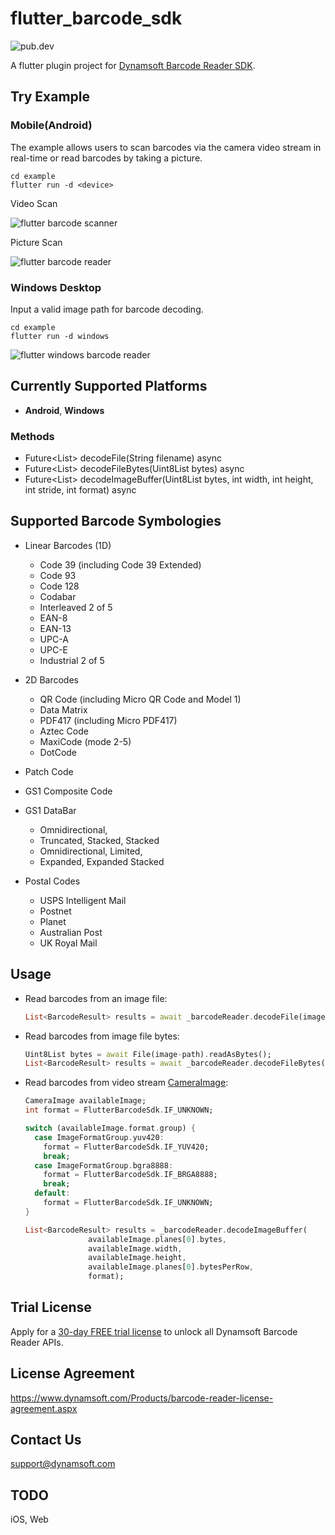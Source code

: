 # flutter_barcode_sdk
![pub.dev](https://img.shields.io/pub/v/flutter_barcode_sdk.svg)

A flutter plugin project for [Dynamsoft Barcode Reader SDK](https://www.dynamsoft.com/barcode-reader/overview/).

## Try Example

### Mobile(Android)
The example allows users to scan barcodes via the camera video stream in real-time or read barcodes by taking a picture.

```
cd example
flutter run -d <device>
```

Video Scan

![flutter barcode scanner](https://www.dynamsoft.com/codepool/img/2021/flutter-barcode-scanner-camera.gif)

Picture Scan

![flutter barcode reader](https://www.dynamsoft.com/codepool/img/2021/flutter-picture-barcode-scan.jpg)

### Windows Desktop
Input a valid image path for barcode decoding.

```
cd example
flutter run -d windows
```

![flutter windows barcode reader](https://www.dynamsoft.com/codepool/img/2021/flutter-desktop-barcode-reader.png)

## Currently Supported Platforms
- **Android**, **Windows**

### Methods
- Future<List<BarcodeResult>> decodeFile(String filename) async
- Future<List<BarcodeResult>> decodeFileBytes(Uint8List bytes) async
- Future<List<BarcodeResult>> decodeImageBuffer(Uint8List bytes, int width, int height, int stride, int format) async

## Supported Barcode Symbologies
- Linear Barcodes (1D)
  - Code 39 (including Code 39 Extended)
  - Code 93
  - Code 128
  - Codabar
  - Interleaved 2 of 5
  - EAN-8
  - EAN-13
  - UPC-A
  - UPC-E
  - Industrial 2 of 5

- 2D Barcodes
  - QR Code (including Micro QR Code and Model 1)
  - Data Matrix
  - PDF417 (including Micro PDF417)
  - Aztec Code
  - MaxiCode (mode 2-5)
  - DotCode

- Patch Code
- GS1 Composite Code
- GS1 DataBar
  - Omnidirectional,
  - Truncated, Stacked, Stacked
  - Omnidirectional, Limited,
  - Expanded, Expanded Stacked

- Postal Codes
  - USPS Intelligent Mail
  - Postnet
  - Planet
  - Australian Post
  - UK Royal Mail


## Usage

- Read barcodes from an image file:

  ```dart
  List<BarcodeResult> results = await _barcodeReader.decodeFile(image-path);
  ```
- Read barcodes from image file bytes:

  ```dart
  Uint8List bytes = await File(image-path).readAsBytes();
  List<BarcodeResult> results = await _barcodeReader.decodeFileBytes(bytes);
  ```

- Read barcodes from video stream [CameraImage](https://pub.dev/documentation/camera/latest/camera/CameraImage-class.html):

  ```dart
  CameraImage availableImage;
  int format = FlutterBarcodeSdk.IF_UNKNOWN;

  switch (availableImage.format.group) {
    case ImageFormatGroup.yuv420:
      format = FlutterBarcodeSdk.IF_YUV420;
      break;
    case ImageFormatGroup.bgra8888:
      format = FlutterBarcodeSdk.IF_BRGA8888;
      break;
    default:
      format = FlutterBarcodeSdk.IF_UNKNOWN;
  }

  List<BarcodeResult> results = _barcodeReader.decodeImageBuffer(
                availableImage.planes[0].bytes,
                availableImage.width,
                availableImage.height,
                availableImage.planes[0].bytesPerRow,
                format);
  ```

## Trial License
Apply for a [30-day FREE trial license](https://www.dynamsoft.com/customer/license/trialLicense?product=dbr) to unlock all Dynamsoft Barcode Reader APIs.

## License Agreement
https://www.dynamsoft.com/Products/barcode-reader-license-agreement.aspx

## Contact Us
support@dynamsoft.com

## TODO
iOS, Web
